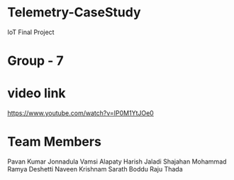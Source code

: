 # Telemetry-CaseStudy
IoT Final Project

# Group - 7

# video link
https://www.youtube.com/watch?v=IP0M1YtJOe0

# Team Members
Pavan Kumar Jonnadula
Vamsi Alapaty
Harish Jaladi
Shajahan Mohammad
Ramya Deshetti
Naveen Krishnam
Sarath Boddu
Raju Thada
